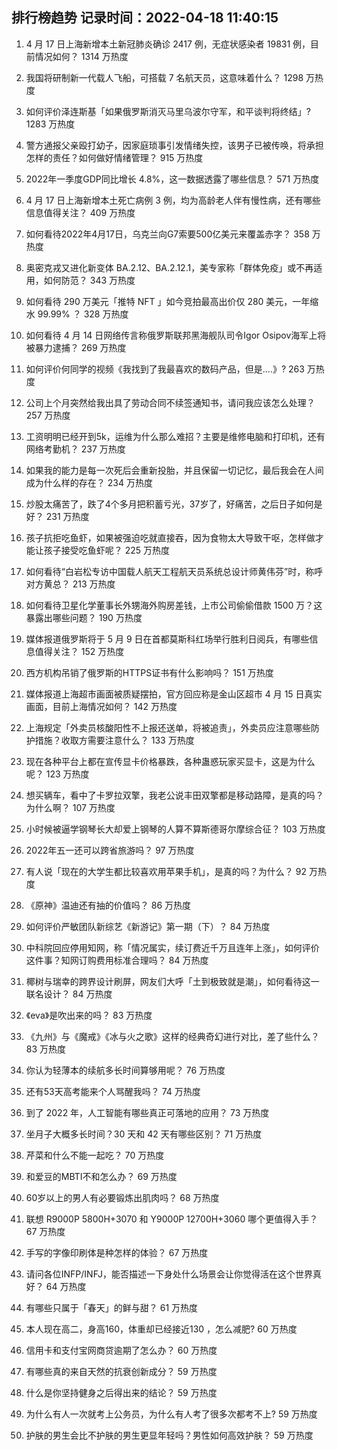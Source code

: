 
## 排行榜趋势 记录时间：2022-04-18 11:40:15
  
  1. 4 月 17 日上海新增本土新冠肺炎确诊 2417 例，无症状感染者 19831 例，目前情况如何？ 1314 万热度
    
  2. 我国将研制新一代载人飞船，可搭载 7 名航天员，这意味着什么？ 1298 万热度
    
  3. 如何评价泽连斯基「如果俄罗斯消灭马里乌波尔守军，和平谈判将终结」? 1283 万热度
    
  4. 警方通报父亲殴打幼子，因家庭琐事引发情绪失控，该男子已被传唤，将承担怎样的责任？如何做好情绪管理？ 915 万热度
    
  5. 2022年一季度GDP同比增长 4.8%，这一数据透露了哪些信息？ 571 万热度
    
  6. 4 月 17 日上海新增本土死亡病例 3 例，均为高龄老人伴有慢性病，还有哪些信息值得关注？ 409 万热度
    
  7. 如何看待2022年4月17日，乌克兰向G7索要500亿美元来覆盖赤字？ 358 万热度
    
  8. 奥密克戎又进化新变体 BA.2.12、BA.2.12.1，美专家称「群体免疫」或不再适用，如何防范？ 343 万热度
    
  9. 如何看待 290 万美元「推特 NFT 」如今竞拍最高出价仅 280 美元，一年缩水 99.99% ？ 328 万热度
    
  10. 如何看待 4 月 14 日网络传言称俄罗斯联邦黑海舰队司令Igor Osipov海军上将被暴力逮捕？ 269 万热度
    
  11. 如何评价何同学的视频《我找到了我最喜欢的数码产品，但是....》? 263 万热度
    
  12. 公司上个月突然给我出具了劳动合同不续签通知书，请问我应该怎么处理？ 257 万热度
    
  13. 工资明明已经开到5k，运维为什么那么难招？主要是维修电脑和打印机，还有网络考勤机？ 237 万热度
    
  14. 如果我的能力是每一次死后会重新投胎，并且保留一切记忆，最后我会在人间成为什么样的存在？ 234 万热度
    
  15. 炒股太痛苦了，跌了4个多月把积蓄亏光，37岁了，好痛苦，之后日子如何是好？ 231 万热度
    
  16. 孩子抗拒吃鱼虾，如果被强迫吃就直接吞，因为食物太大导致干呕，怎样做才能让孩子接受吃鱼虾呢？ 225 万热度
    
  17. 如何看待“白岩松专访中国载人航天工程航天员系统总设计师黄伟芬”时，称呼对方黄总？ 213 万热度
    
  18. 如何看待卫星化学董事长外甥海外购房差钱，上市公司偷偷借款 1500 万？这暴露出哪些问题？ 190 万热度
    
  19. 媒体报道俄罗斯将于 5 月 9 日在首都莫斯科红场举行胜利日阅兵，有哪些信息值得关注？ 152 万热度
    
  20. 西方机构吊销了俄罗斯的HTTPS证书有什么影响吗？ 151 万热度
    
  21. 媒体报道上海超市画面被质疑摆拍，官方回应称是金山区超市 4 月 15 日真实画面，目前上海情况如何？ 142 万热度
    
  22. 上海规定「外卖员核酸阳性不上报还送单，将被追责」，外卖员应注意哪些防护措施？收取方需要注意什么？ 133 万热度
    
  23. 现在各种平台上都在宣传显卡价格暴跌，各种蛊惑玩家买显卡，这是为什么呢？ 123 万热度
    
  24. 想买辆车，看中了卡罗拉双擎，我老公说丰田双擎都是移动路障，是真的吗？为什么啊？ 107 万热度
    
  25. 小时候被逼学钢琴长大却爱上钢琴的人算不算斯德哥尔摩综合征？ 103 万热度
    
  26. 2022年五一还可以跨省旅游吗？ 97 万热度
    
  27. 有人说「现在的大学生都比较喜欢用苹果手机」，是真的吗？为什么？ 92 万热度
    
  28. 《原神》温迪还有抽的价值吗？ 86 万热度
    
  29. 如何评价严敏团队新综艺《新游记》第一期（下）？ 84 万热度
    
  30. 中科院回应停用知网，称「情况属实，续订费近千万且连年上涨」，如何评价这件事？知网订购费用标准合理吗？ 84 万热度
    
  31. 椰树与瑞幸的跨界设计刷屏，网友们大呼「土到极致就是潮」，如何看待这一联名设计？ 84 万热度
    
  32. 《eva》是吹出来的吗？ 83 万热度
    
  33. 《九州》与《魔戒》《冰与火之歌》这样的经典奇幻进行对比，差了些什么？ 83 万热度
    
  34. 你认为轻薄本的续航多长时间算够用呢？ 76 万热度
    
  35. 还有53天高考能来个人骂醒我吗？ 74 万热度
    
  36. 到了 2022 年，人工智能有哪些真正可落地的应用？ 73 万热度
    
  37. 坐月子大概多长时间？30 天和 42 天有哪些区别？ 71 万热度
    
  38. 芹菜和什么不能一起吃？ 70 万热度
    
  39. 和爱豆的MBTI不和怎么办？ 69 万热度
    
  40. 60岁以上的男人有必要锻炼出肌肉吗？ 68 万热度
    
  41. 联想 R9000P 5800H+3070 和 Y9000P 12700H+3060 哪个更值得入手？ 67 万热度
    
  42. 手写的字像印刷体是种怎样的体验？ 67 万热度
    
  43. 请问各位INFP/INFJ，能否描述一下身处什么场景会让你觉得活在这个世界真好？ 64 万热度
    
  44. 有哪些只属于「春天」的鲜与甜？ 61 万热度
    
  45. 本人现在高二，身高160，体重却已经接近130 ，怎么减肥? 60 万热度
    
  46. 信用卡和支付宝网商贷逾期了怎么办？ 60 万热度
    
  47. 有哪些真的来自天然的抗衰创新成分？ 59 万热度
    
  48. 什么是你坚持健身之后得出来的结论？ 59 万热度
    
  49. 为什么有人一次就考上公务员，为什么有人考了很多次都考不上? 59 万热度
    
  50. 护肤的男生会比不护肤的男生更显年轻吗？男性如何高效护肤？ 59 万热度
    